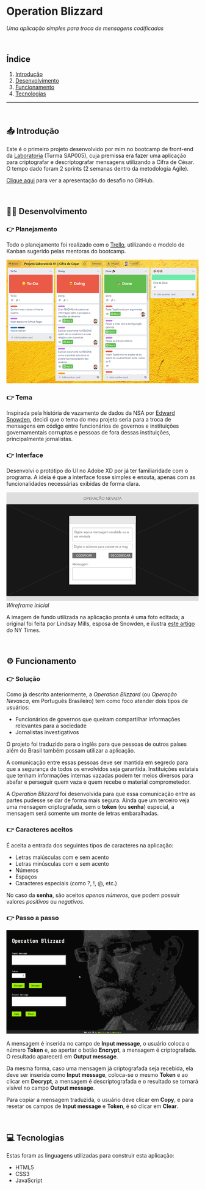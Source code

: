 # Operation Blizzard
*Uma aplicação simples para troca de mensagens codificadas*

<br>

## Índice
1. [Introdução](#-introdução)
2. [Desenvolvimento](#-desenvolvimento)
3. [Funcionamento](#-funcionamento)
4. [Tecnologias](#-tecnologias)

---

<br>

## 📥 Introdução
Este é o primeiro projeto desenvolvido por mim no bootcamp de front-end da [Laboratoria](https://www.laboratoria.la/br) (Turma SAP005), cuja premissa era fazer uma aplicação para criptografar e descriptografar mensagens utilizando a Cifra de César. O tempo dado foram 2 sprints (2 semanas dentro da metodologia Agile).

[Clique aqui](https://github.com/Laboratoria/SAP005-cipher) para ver a apresentação do desafio no GitHub.

<br>

## 👩‍💻 Desenvolvimento
### 👉 Planejamento
Todo o planejamento foi realizado com o [Trello](https://trello.com/), utilizando o modelo de Kanban sugerido pelas mentoras do bootcamp.

<div align="center">

![alt text](src/img/print-trello.png "Print do board do projeto no Trello")

</div>

### 👉 Tema
Inspirada pela história de vazamento de dados da NSA por [Edward Snowden](https://pt.wikipedia.org/wiki/Edward_Snowden), decidi que o tema do meu projeto seria para a troca de mensagens em código entre funcionários de governos e instituições governamentais corruptas e pessoas de fora dessas instituições, principalmente jornalistas.

### 👉 Interface
Desenvolvi o protótipo do UI no Adobe XD por já ter familiaridade com o programa. A ideia é que a interface fosse simples e enxuta, apenas com as funcionalidades necessárias exibidas de forma clara.

![alt text](src/img/wireframe.png "Wireframe inicial")
*Wireframe inicial*

A imagem de fundo utilizada na aplicação pronta é uma foto editada; a original foi feita por Lindsay Mills, esposa de Snowden, e ilustra [este artigo](https://www.nytimes.com/2019/09/13/books/review-permanent-record-edward-snowden-memoir.html) do NY Times.


<br>

## ⚙️ Funcionamento
### 👉 Solução
Como já descrito anteriormente, a *Operation Blizzard* (ou *Operação Nevasca*, em Português Brasileiro) tem como foco atender dois tipos de usuários:

- Funcionários de governos que queiram compartilhar informações relevantes para a sociedade
- Jornalistas investigativos

O projeto foi traduzido para o inglês para que pessoas de outros países além do Brasil também possam utilizar a aplicação.

A comunicação entre essas pessoas deve ser mantida em segredo para que a segurança de todos os envolvidos seja garantida. Instituições estatais que tenham informações internas vazadas podem ter meios diversos para abafar e perseguir quem vaza e quem recebe o material comprometedor.

A *Operation Blizzard* foi desenvolvida para que essa comunicação entre as partes pudesse se dar de forma mais segura. Ainda que um terceiro veja uma mensagem criptografada, sem o **token** (ou **senha**) especial, a mensagem será somente um monte de letras embaralhadas.

### 👉 Caracteres aceitos
É aceita a entrada dos seguintes tipos de caracteres na aplicação:

- Letras maiúsculas com e sem acento
- Letras minúsculas com e sem acento
- Números
- Espaços
- Caracteres especiais (como ?, !, @, etc.)

No caso da **senha**, são aceitos *apenas números*, que podem possuir valores *positivos* ou *negativos*.

### 👉 Passo a passo
![alt text](src/img/blizzard-demo.gif)

A mensagem é inserida no campo de **Input message**, o usuário coloca o número **Token** e, ao apertar o botão **Encrypt**, a mensagem é criptografada. O resultado aparecerá em **Output message**.

Da mesma forma, caso uma mensagem já criptografada seja recebida, ela deve ser inserida como **Input message**, coloca-se o mesmo **Token** e ao clicar em **Decrypt**, a mensagem é descriptografada e o resultado se tornará visível no campo **Output message**.

Para copiar a mensagem traduzida, o usuário deve clicar em **Copy**, e para resetar os campos de **Input message** e **Token**, é só clicar em **Clear**.

<br>

## 💻 Tecnologias
Estas foram as linguagens utilizadas para construir esta aplicação:

- HTML5
- CSS3
- JavaScript
